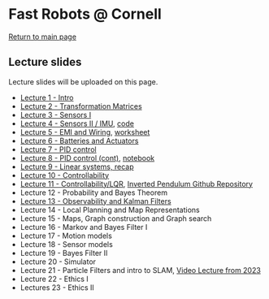 # Fast Robots @ Cornell

[Return to main page](../index.md)

## Lecture slides 

Lecture slides will be uploaded on this page.

* [Lecture 1 - Intro](./FastRobots2025_Lecture1_Introduction.pdf)
* [Lecture 2 - Transformation Matrices](./FastRobots2025_Lecture2_Tmatrices.pdf)
* [Lecture 3 - Sensors I](./FastRobots2025_Lecture3_Sensors.pdf)
* [Lecture 4 - Sensors II / IMU](./FastRobots2025_Lecture4_SensorFusionIMU.pdf), [code](./Lecture4-IMU.ino)
* [Lecture 5 - EMI and Wiring](./FastRobots2025_Lecture5_EMIRouting.pdf), [worksheet](./Hardware_worksheet.pdf)
* [Lecture 6 - Batteries and Actuators](./FastRobots2025_Lecture6_BatteryActuator.pdf)
* [Lecture 7 - PID control](./FastRobots2025_Lecture7_PID.pdf)
* [Lecture 8 - PID control (cont)](./FastRobots2025_Lecture8_PIDcont.pdf), [notebook](https://tinyurl.com/yc2wkckn)
* [Lecture 9 - Linear systems, recap](./FastRobots2025_Lecture9_LinearSystems.pdf)
* [Lecture 10 - Controllability](./FastRobots2025_Lecture10_Controllability.pdf)
* [Lecture 11 - Controllability/LQR](./FastRobots2025_Lecture11_Controllabilitycont.pdf), [Inverted Pendulum Github Repository](https://github.com/bertozzijr/Control_Bootcamp_S_Brunton)
* Lecture 12 - Probability and Bayes Theorem
* [Lecture 13 - Observability and Kalman Filters](./FastRobots2025_Lecture13_Observability.pdf)
* Lecture 14 - Local Planning and Map Representations
* Lecture 15 - Maps, Graph construction and Graph search
* Lecture 16 - Markov and Bayes Filter I
* Lecture 17 - Motion models
* Lecture 18 - Sensor models
* Lecture 19 - Bayes Filter II
* Lecture 20 - Simulator
* Lecture 21 - Particle Filters and intro to SLAM, [Video Lecture from 2023](https://www.youtube.com/watch?v=C0uK62BhDxA)
* Lecture 22 - Ethics I
* Lectures 23 - Ethics II



